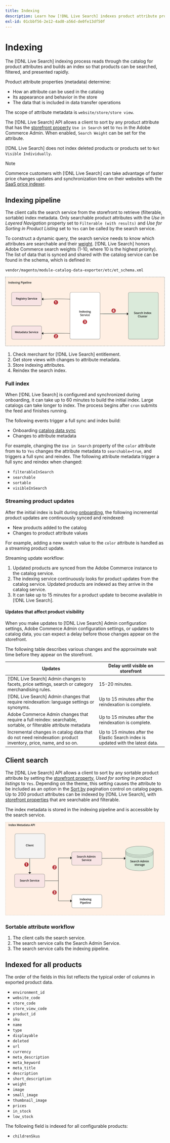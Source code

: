 ```yaml
---
title: Indexing
description: Learn how [!DNL Live Search] indexes product attribute properties.
exl-id: 01cbbf56-2e12-4ad0-a56d-de0fe13df50f
---
```

# Indexing

The [!DNL Live Search] indexing process reads through the catalog for product attributes and builds an index so that products can be searched, filtered, and presented rapidly.

Product attribute properties (metadata) determine:

* How an attribute can be used in the catalog
* Its appearance and behavior in the store
* The data that is included in data transfer operations

The scope of attribute metadata is `website/store/store view`.

The [!DNL Live Search] API allows a client to sort by any product attribute that has the [storefront property](https://experienceleague.adobe.com/en/docs/commerce-admin/catalog/product-attributes/product-attributes) `Use in Search` set to `Yes` in the Adobe Commerce Admin. When enabled, `Search Weight` can be set for the attribute.

[!DNL Live Search] does not index deleted products or products set to `Not Visible Individually`.

>[!NOTE]
>
> Commerce customers with [!DNL Live Search] can take advantage of faster price changes updates and synchronization time on their websites with the [SaaS price indexer](../price-index/price-indexing.md).

## Indexing pipeline

The client calls the search service from the storefront to retrieve (filterable, sortable) index metadata. Only searchable product attributes with the *Use in Layered Navigation* property set to `Filterable (with results)` and *Use for Sorting in Product Listing* set to `Yes` can be called by the search service.

To construct a dynamic query, the search service needs to know which attributes are searchable and their [weight](https://experienceleague.adobe.com/en/docs/commerce-admin/catalog/catalog/search/search-results). [!DNL Live Search] honors Adobe Commerce search weights (1-10, where 10 is the highest priority). The list of data that is synced and shared with the catalog service can be found in the schema, which is defined in:

`vendor/magento/module-catalog-data-exporter/etc/et_schema.xml`

![[!DNL Live Search] indexing client search diagram](assets/indexing-pipeline.svg)

1. Check merchant for [!DNL Live Search] entitlement.
1. Get store views with changes to attribute metadata.
1. Store indexing attributes.
1. Reindex the search index.

### Full index

When [!DNL Live Search] is configured and synchronized during onboarding, it can take up to 60 minutes to build the initial index. Large catalogs can take longer to index. The process begins after `cron` submits the feed and finishes running.

The following events trigger a full sync and index build:

* Onboarding [catalog data sync](install.md#synchronize-catalog-data)
* Changes to attribute metadata

For example, changing the `Use in Search` property of the `color` attribute from `No` to `Yes` changes the attribute metadata to `searchable=true`, and triggers a full sync and reindex. The following attribute metadata trigger a full sync and reindex when changed:

* `filterableInSearch`
* `searchable`
* `sortable`
* `visibleInSearch`

### Streaming product updates

After the initial index is built during [onboarding](install.md#synchronize-catalog-data), the following incremental product updates are continuously synced and reindexed:

* New products added to the catalog
* Changes to product attribute values

For example, adding a new swatch value to the `color` attribute is handled as a streaming product update.

Streaming update workflow:

1. Updated products are synced from the Adobe Commerce instance to the catalog service.
1. The indexing service continuously looks for product updates from the catalog service. Updated products are indexed as they arrive in the catalog service.
1. It can take up to 15 minutes for a product update to become available in [!DNL Live Search].

#### Updates that affect product visibility

When you make updates to [!DNL Live Search] Admin configuration settings, Adobe Commerce Admin configuration settings, or updates to catalog data, you can expect a delay before those changes appear on the storefront.

The following table describes various changes and the approximate wait time before they appear on the storefront.

|Updates|Delay until visible on storefront|
|---|---|
|[!DNL Live Search] Admin changes to facets, price settings, search or category merchandising rules.|15-20 minutes.|
|[!DNL Live Search] Admin changes that require reindexation: language settings or synonyms.|Up to 15 minutes after the reindexation is complete.|
|Adobe Commerce Admin changes that require a full reindex: searchable, sortable, or filterable attribute metadata|Up to 15 minutes after the reindexation is complete.|
|Incremental changes in catalog data that do not need reindexation: product inventory, price, name, and so on.|Up to 15 minutes after the Elastic Search index is updated with the latest data.|

## Client search

The [!DNL Live Search] API allows a client to sort by any sortable product attribute by setting the [storefront property](https://experienceleague.adobe.com/en/docs/commerce-admin/catalog/product-attributes/product-attributes), *Used for sorting in product listings* to `Yes`. Depending on the theme, this setting causes the attribute to be included as an option in the [Sort by](https://experienceleague.adobe.com/en/docs/commerce-admin/catalog/catalog/navigation/navigation) pagination control on catalog pages. Up to 200 product attributes can be indexed by [!DNL Live Search], with [storefront properties](https://experienceleague.adobe.com/en/docs/commerce-admin/catalog/product-attributes/product-attributes) that are searchable and filterable.

The index metadata is stored in the indexing pipeline and is accessible by the search service.

![[!DNL Live Search] index metadata API diagram](assets/index-metadata-api.svg)

### Sortable attribute workflow

1. The client calls the search service.
1. The search service calls the Search Admin Service.
1. The search service calls the indexing pipeline.

## Indexed for all products

The order of the fields in this list reflects the typical order of columns in exported product data.

* `environment_id`
* `website_code`
* `store_code`
* `store_view_code`
* `product_id`
* `sku`
* `name`
* `type`
* `displayable`
* `deleted`
* `url`
* `currency`
* `meta_description`
* `meta_keyword`
* `meta_title`
* `description`
* `short_description`
* `weight`
* `image`
* `small_image`
* `thumbnail_image`
* `prices`
* `in_stock`
* `low_stock`

The following field is indexed for all configurable products:

* `childrenSkus`
